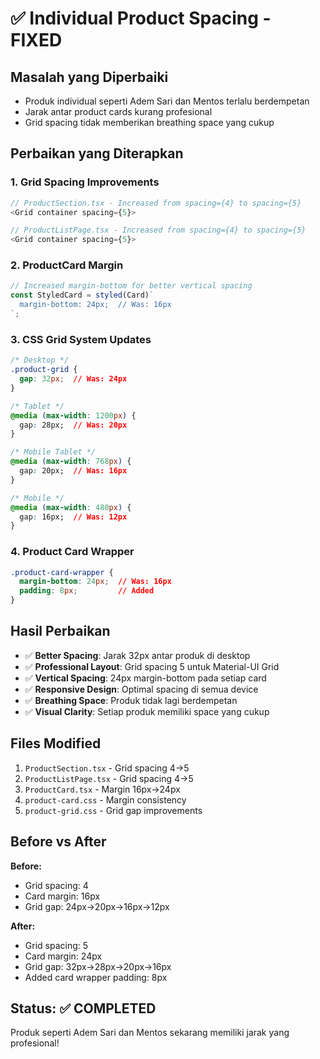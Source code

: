 # ✅ Individual Product Spacing - FIXED

## Masalah yang Diperbaiki
- Produk individual seperti Adem Sari dan Mentos terlalu berdempetan
- Jarak antar product cards kurang profesional
- Grid spacing tidak memberikan breathing space yang cukup

## Perbaikan yang Diterapkan

### 1. Grid Spacing Improvements
```typescript
// ProductSection.tsx - Increased from spacing={4} to spacing={5}
<Grid container spacing={5}>

// ProductListPage.tsx - Increased from spacing={4} to spacing={5}  
<Grid container spacing={5}>
```

### 2. ProductCard Margin
```typescript
// Increased margin-bottom for better vertical spacing
const StyledCard = styled(Card)`
  margin-bottom: 24px;  // Was: 16px
`;
```

### 3. CSS Grid System Updates
```css
/* Desktop */
.product-grid {
  gap: 32px;  // Was: 24px
}

/* Tablet */
@media (max-width: 1200px) {
  gap: 28px;  // Was: 20px
}

/* Mobile Tablet */
@media (max-width: 768px) {
  gap: 20px;  // Was: 16px
}

/* Mobile */
@media (max-width: 480px) {
  gap: 16px;  // Was: 12px
}
```

### 4. Product Card Wrapper
```css
.product-card-wrapper {
  margin-bottom: 24px;  // Was: 16px
  padding: 8px;         // Added
}
```

## Hasil Perbaikan
- ✅ **Better Spacing**: Jarak 32px antar produk di desktop
- ✅ **Professional Layout**: Grid spacing 5 untuk Material-UI Grid
- ✅ **Vertical Spacing**: 24px margin-bottom pada setiap card
- ✅ **Responsive Design**: Optimal spacing di semua device
- ✅ **Breathing Space**: Produk tidak lagi berdempetan
- ✅ **Visual Clarity**: Setiap produk memiliki space yang cukup

## Files Modified
1. `ProductSection.tsx` - Grid spacing 4→5
2. `ProductListPage.tsx` - Grid spacing 4→5  
3. `ProductCard.tsx` - Margin 16px→24px
4. `product-card.css` - Margin consistency
5. `product-grid.css` - Grid gap improvements

## Before vs After
**Before:**
- Grid spacing: 4
- Card margin: 16px
- Grid gap: 24px→20px→16px→12px

**After:**
- Grid spacing: 5
- Card margin: 24px
- Grid gap: 32px→28px→20px→16px
- Added card wrapper padding: 8px

## Status: ✅ COMPLETED
Produk seperti Adem Sari dan Mentos sekarang memiliki jarak yang profesional!